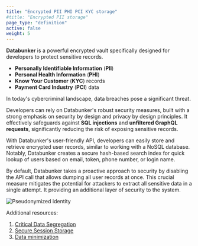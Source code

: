 ```yaml
---
title: "Encrypted PII PHI PCI KYC storage"
#title: "Encrypted PII storage"
page_type: "definition"
active: false
weight: 5
---
```


**Databunker** is a powerful encrypted vault specifically designed for developers to protect sensitive records.
* **Personally Identifiable Information** (**PII**)
* **Personal Health Information** (**PHI**)
* **Know Your Customer** (**KYC**) records
* **Payment Card Industry** (**PCI**) data

In today's cybercriminal landscape, data breaches pose a significant threat.

Developers can rely on Databunker's robust security measures, built with a strong emphasis on security by design and privacy by design principles. It effectively safeguards against **SQL injections** and **unfiltered GraphQL requests**, significantly reducing the risk of exposing sensitive records.

With Databunker's user-friendly API, developers can easily store and retrieve encrypted user records, similar to working with a NoSQL database. Notably, Databunker creates a secure hash-based search index for quick lookup of users based on email, token, phone number, or login name.

By default, Databunker takes a proactive approach to security by disabling the API call that allows dumping all user records at once. This crucial measure mitigates the potential for attackers to extract all sensitive data in a single attempt. It providing an additional layer of security to the system.

![Pseudonymized identity](/img/pseudonymized-identity.png)

Additional resources:
1. [Critical Data Segregation](/use-case/critical-data-segregation/)
1. [Secure Session Storage](/use-case/secure-session-storage/)
1. [Data minimization](/use-case/data-minimization/)


